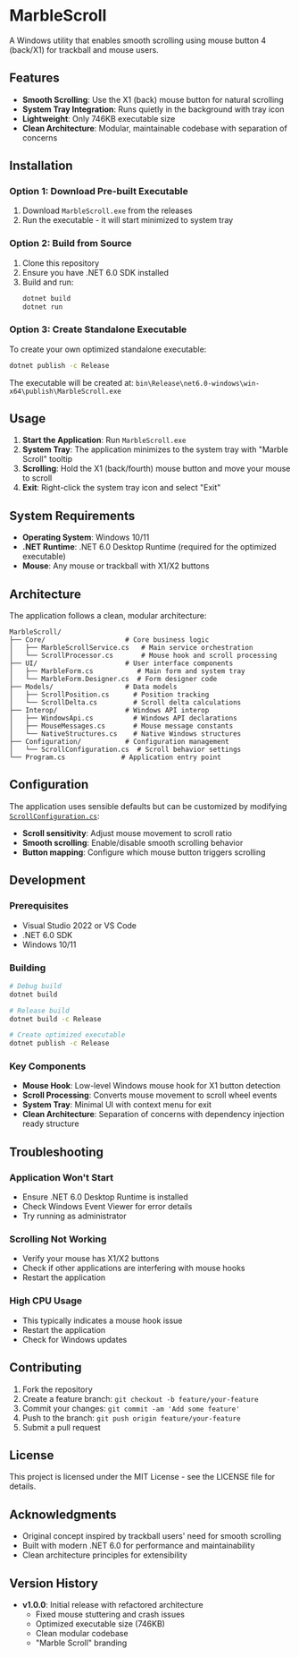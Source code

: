 # MarbleScroll

A Windows utility that enables smooth scrolling using mouse button 4 (back/X1) for trackball and mouse users.

## Features

- **Smooth Scrolling**: Use the X1 (back) mouse button for natural scrolling
- **System Tray Integration**: Runs quietly in the background with tray icon
- **Lightweight**: Only 746KB executable size
- **Clean Architecture**: Modular, maintainable codebase with separation of concerns

## Installation

### Option 1: Download Pre-built Executable
1. Download `MarbleScroll.exe` from the releases
2. Run the executable - it will start minimized to system tray

### Option 2: Build from Source
1. Clone this repository
2. Ensure you have .NET 6.0 SDK installed
3. Build and run:
   ```bash
   dotnet build
   dotnet run
   ```

### Option 3: Create Standalone Executable
To create your own optimized standalone executable:
```bash
dotnet publish -c Release
```
The executable will be created at: `bin\Release\net6.0-windows\win-x64\publish\MarbleScroll.exe`

## Usage

1. **Start the Application**: Run `MarbleScroll.exe`
2. **System Tray**: The application minimizes to the system tray with "Marble Scroll" tooltip
3. **Scrolling**: Hold the X1 (back/fourth) mouse button and move your mouse to scroll
4. **Exit**: Right-click the system tray icon and select "Exit"

## System Requirements

- **Operating System**: Windows 10/11
- **.NET Runtime**: .NET 6.0 Desktop Runtime (required for the optimized executable)
- **Mouse**: Any mouse or trackball with X1/X2 buttons

## Architecture

The application follows a clean, modular architecture:

```
MarbleScroll/
├── Core/                    # Core business logic
│   ├── MarbleScrollService.cs   # Main service orchestration
│   └── ScrollProcessor.cs       # Mouse hook and scroll processing
├── UI/                      # User interface components
│   ├── MarbleForm.cs           # Main form and system tray
│   └── MarbleForm.Designer.cs  # Form designer code
├── Models/                  # Data models
│   ├── ScrollPosition.cs      # Position tracking
│   └── ScrollDelta.cs         # Scroll delta calculations
├── Interop/                 # Windows API interop
│   ├── WindowsApi.cs          # Windows API declarations
│   ├── MouseMessages.cs       # Mouse message constants
│   └── NativeStructures.cs    # Native Windows structures
├── Configuration/           # Configuration management
│   └── ScrollConfiguration.cs  # Scroll behavior settings
└── Program.cs              # Application entry point
```

## Configuration

The application uses sensible defaults but can be customized by modifying [`ScrollConfiguration.cs`](Configuration/ScrollConfiguration.cs):

- **Scroll sensitivity**: Adjust mouse movement to scroll ratio
- **Smooth scrolling**: Enable/disable smooth scrolling behavior
- **Button mapping**: Configure which mouse button triggers scrolling

## Development

### Prerequisites
- Visual Studio 2022 or VS Code
- .NET 6.0 SDK
- Windows 10/11

### Building
```bash
# Debug build
dotnet build

# Release build
dotnet build -c Release

# Create optimized executable
dotnet publish -c Release
```

### Key Components

- **Mouse Hook**: Low-level Windows mouse hook for X1 button detection
- **Scroll Processing**: Converts mouse movement to scroll wheel events
- **System Tray**: Minimal UI with context menu for exit
- **Clean Architecture**: Separation of concerns with dependency injection ready structure

## Troubleshooting

### Application Won't Start
- Ensure .NET 6.0 Desktop Runtime is installed
- Check Windows Event Viewer for error details
- Try running as administrator

### Scrolling Not Working
- Verify your mouse has X1/X2 buttons
- Check if other applications are interfering with mouse hooks
- Restart the application

### High CPU Usage
- This typically indicates a mouse hook issue
- Restart the application
- Check for Windows updates

## Contributing

1. Fork the repository
2. Create a feature branch: `git checkout -b feature/your-feature`
3. Commit your changes: `git commit -am 'Add some feature'`
4. Push to the branch: `git push origin feature/your-feature`
5. Submit a pull request

## License

This project is licensed under the MIT License - see the LICENSE file for details.

## Acknowledgments

- Original concept inspired by trackball users' need for smooth scrolling
- Built with modern .NET 6.0 for performance and maintainability
- Clean architecture principles for extensibility

## Version History

- **v1.0.0**: Initial release with refactored architecture
  - Fixed mouse stuttering and crash issues
  - Optimized executable size (746KB)
  - Clean modular codebase
  - "Marble Scroll" branding